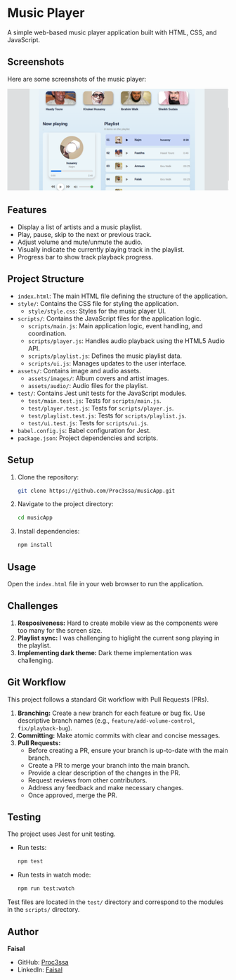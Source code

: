 # Music Player

A simple web-based music player application built with HTML, CSS, and JavaScript.

## Screenshots

Here are some screenshots of the music player:

![Screenshot 1](assets/images/screenshot.png)


## Features

- Display a list of artists and a music playlist.
- Play, pause, skip to the next or previous track.
- Adjust volume and mute/unmute the audio.
- Visually indicate the currently playing track in the playlist.
- Progress bar to show track playback progress.

## Project Structure

- `index.html`: The main HTML file defining the structure of the application.
- `style/`: Contains the CSS file for styling the application.
  - `style/style.css`: Styles for the music player UI.
- `scripts/`: Contains the JavaScript files for the application logic.
  - `scripts/main.js`: Main application logic, event handling, and coordination.
  - `scripts/player.js`: Handles audio playback using the HTML5 Audio API.
  - `scripts/playlist.js`: Defines the music playlist data.
  - `scripts/ui.js`: Manages updates to the user interface.
- `assets/`: Contains image and audio assets.
  - `assets/images/`: Album covers and artist images.
  - `assets/audio/`: Audio files for the playlist.
- `test/`: Contains Jest unit tests for the JavaScript modules.
  - `test/main.test.js`: Tests for `scripts/main.js`.
  - `test/player.test.js`: Tests for `scripts/player.js`.
  - `test/playlist.test.js`: Tests for `scripts/playlist.js`.
  - `test/ui.test.js`: Tests for `scripts/ui.js`.
- `babel.config.js`: Babel configuration for Jest.
- `package.json`: Project dependencies and scripts.

## Setup

1. Clone the repository:
   ```bash
   git clone https://github.com/Proc3ssa/musicApp.git
   ```
2. Navigate to the project directory:
   ```bash
   cd musicApp
   ```
3. Install dependencies:
   ```bash
   npm install
   ```

## Usage

Open the `index.html` file in your web browser to run the application.

## Challenges

1. **Resposiveness:** Hard to create mobile view as the components were too many for the screen size.
2. **Playlist sync:** I was challenging to higlight the current song playing in the playlist.
3. **Implementing dark theme:** Dark theme implementation was challenging.

## Git Workflow

This project follows a standard Git workflow with Pull Requests (PRs).

1. **Branching:** Create a new branch for each feature or bug fix. Use descriptive branch names (e.g., `feature/add-volume-control`, `fix/playback-bug`).
2. **Committing:** Make atomic commits with clear and concise messages.
3. **Pull Requests:**
   - Before creating a PR, ensure your branch is up-to-date with the main branch.
   - Create a PR to merge your branch into the main branch.
   - Provide a clear description of the changes in the PR.
   - Request reviews from other contributors.
   - Address any feedback and make necessary changes.
   - Once approved, merge the PR.

## Testing

The project uses Jest for unit testing.

- Run tests:
  ```bash
  npm test
  ```
- Run tests in watch mode:
  ```bash
  npm run test:watch
  ```

Test files are located in the `test/` directory and correspond to the modules in the `scripts/` directory.


## Author

**Faisal**
- GitHub: [Proc3ssa](https://github.com/proc3ssa)
- LinkedIn: [Faisal](https://www.linkedin.com/in/faisal-a-b91a1a1b5/)

